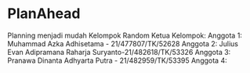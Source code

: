 # PlanAhead
Planning menjadi mudah 
Kelompok Random 
Ketua Kelompok: 
Anggota 1: Muhammad Azka Adhisetama - 21/477807/TK/52628
Anggota 2: Julius Evan Adipramana Raharja Suryanto-21/482618/TK/53326
Anggota 3: Pranawa Dinanta Adhyarta Putra - 21/482959/TK/53395
Anggota 4:
